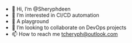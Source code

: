 - 👋 Hi, I’m @Sheryphdeen
- 👀 I’m interested in CI/CD automation
- 🌱 A playground
- 💞️ I’m looking to collaborate on DevOps projects
- 📫 How to reach me tcheryph@outlook.com

<!---
Sheryphdeen/Sheryphdeen is a ✨ special ✨ repository because its `README.md` (this file) appears on your GitHub profile.
You can click the Preview link to take a look at your changes.
--->
